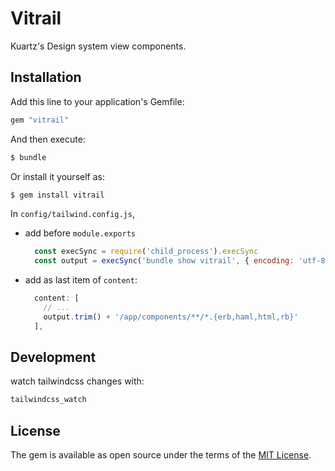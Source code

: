 # Vitrail
Kuartz's Design system view components.

## Installation
Add this line to your application's Gemfile:

```ruby
gem "vitrail"
```

And then execute:
```bash
$ bundle
```

Or install it yourself as:
```bash
$ gem install vitrail
```

In `config/tailwind.config.js`,

- add before `module.exports`
    ```js
      const execSync = require('child_process').execSync
      const output = execSync('bundle show vitrail', { encoding: 'utf-8' })
    ```

- add as last item of `content`:
    ```js
      content: [
        // ...
        output.trim() + '/app/components/**/*.{erb,haml,html,rb}'
      ],
    ```


## Development

watch tailwindcss changes with:
```bash
tailwindcss_watch
```

## License
The gem is available as open source under the terms of the [MIT License](https://opensource.org/licenses/MIT).
